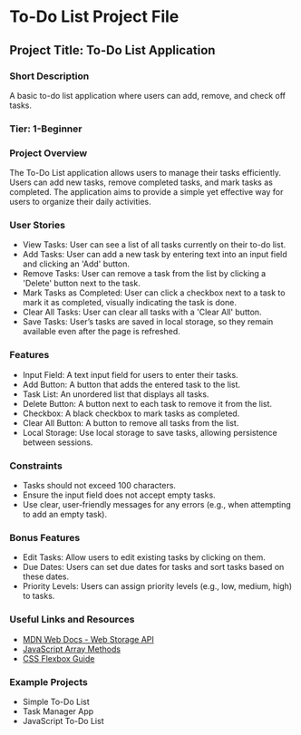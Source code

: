 
# To-Do List Project File

## Project Title: To-Do List Application

### Short Description
A basic to-do list application where users can add, remove, and check off tasks.

### Tier: 1-Beginner

### Project Overview
The To-Do List application allows users to manage their tasks efficiently. Users can add new tasks, remove completed tasks, and mark tasks as completed. The application aims to provide a simple yet effective way for users to organize their daily activities.

### User Stories
- View Tasks: User can see a list of all tasks currently on their to-do list.
- Add Tasks: User can add a new task by entering text into an input field and clicking an 'Add' button.
- Remove Tasks: User can remove a task from the list by clicking a 'Delete' button next to the task.
- Mark Tasks as Completed: User can click a checkbox next to a task to mark it as completed, visually indicating the task is done.
- Clear All Tasks: User can clear all tasks with a 'Clear All' button.
- Save Tasks: User’s tasks are saved in local storage, so they remain available even after the page is refreshed.

### Features
- Input Field: A text input field for users to enter their tasks.
- Add Button: A button that adds the entered task to the list.
- Task List: An unordered list that displays all tasks.
- Delete Button: A button next to each task to remove it from the list.
- Checkbox: A black checkbox to mark tasks as completed.
- Clear All Button: A button to remove all tasks from the list.
- Local Storage: Use local storage to save tasks, allowing persistence between sessions.

### Constraints
- Tasks should not exceed 100 characters.
- Ensure the input field does not accept empty tasks.
- Use clear, user-friendly messages for any errors (e.g., when attempting to add an empty task).

### Bonus Features
- Edit Tasks: Allow users to edit existing tasks by clicking on them.
- Due Dates: Users can set due dates for tasks and sort tasks based on these dates.
- Priority Levels: Users can assign priority levels (e.g., low, medium, high) to tasks.

### Useful Links and Resources
- [MDN Web Docs - Web Storage API](https://developer.mozilla.org/en-US/docs/Web/API/Web_Storage_API)
- [JavaScript Array Methods](https://developer.mozilla.org/en-US/docs/Web/JavaScript/Reference/Global_Objects/Array)
- [CSS Flexbox Guide](https://css-tricks.com/snippets/css/a-guide-to-flexbox/)

### Example Projects
- Simple To-Do List
- Task Manager App
- JavaScript To-Do List
